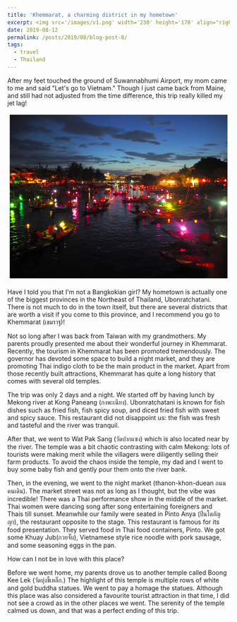 ```yaml
---
title: 'Khemmarat, a charming district in my hometown'
excerpt: <img src='/images/v1.png' width='230' height='170' align="right" hspace="20"> After my feet touched the ground of Suwannabhumi Airport, my mom came to me and said "Let's go to Vietnam." Though I just came back from Maine, and still had not adjusted from the time difference, this trip really killed my jet lag! We planned the trip a month ahead, booked the plane tickets and three hotels for three night in Vietnam. I'd longed for a backpack trip like this with my family, and it was like dream comes true. The first day in Da Nang was quite hot, but My Khay beach was so pretty. 
date: 2019-08-12
permalink: /posts/2019/08/blog-post-8/
tags:
  - travel
  - Thailand
---
```


After my feet touched the ground of Suwannabhumi Airport, my mom came to me and said "Let's go to Vietnam." Though I just came back from Maine, and still had not adjusted from the time difference, this trip really killed my jet lag!

<p align="center">
  <img src="/images/v1.png">
</p>

Have I told you that I'm not a Bangkokian girl? My hometown is actually one of the biggest provinces in the Northeast of Thailand, Ubonratchatani. 
There is not much to do in the town itself, but there are several districts that are worth a visit if you come to this province, and I recommend you go to Khemmarat (เขมราฐ)! 

Not so long after I was back from Taiwan with my grandmothers. My parents proudly presented me about their wonderful journey in Khemmarat.
Recently, the tourism in Khemmarat has been promoted tremendously. The governor has devoted some space to build a night market, and they are promoting Thai indigo cloth to be the main product in the market. 
Apart from those recently built attractions, Khemmarat has quite a long history that comes with several old temples. 

The trip was only 2 days and a night. We started off by having lunch by Mekong river at Kong Paneang (กงพะเนียง). 
Ubonratchatani is known for fish dishes such as fried fish, fish spicy soup, and diced fried fish with sweet and spicy sauce. 
This restaurant did not disappoint us: the fish was fresh and tasteful and the river was tranquil. 

After that, we went to Wat Pak Sang (วัดปากแซง) which is also located near by the river.
The temple was a bit chaotic contrasting with calm Mekong: lots of tourists were making merit while the villagers were diligently selling their farm products. 
To avoid the chaos inside the temple, my dad and I went to buy some baby fish and gently pour them onto the river bank. 

Then, in the evening, we went to the night market (thanon-khon-duean ถนนคนเดิน). The market street was not as long as I thought, but the vibe was incredible! 
There was a Thai performance show in the middle of the market. Thai women were dancing song after song entertaining foreigners and Thais till sunset.
Meanwhile our family were seated in Pinto Anya (ปิ่นโตอัญญา), the restaurant opposite to the stage. This restaurant is famous for its food presentation. 
They served food in Thai food containers, Pinto. We got some Khuay Jub(กวยจั๊บ), Vietnamese style rice noodle with pork sausage, and some seasoning eggs in the pan.

How can I not be in love with this place? 

Before we went home, my parents drove us to another temple called Boong Kee Lek (วัดบุ่งขี้เหล็ก.) The highlight of this temple is multiple rows of white and gold buddha statues. 
We went to pay a homage the statues. Although this place was also considered a favourite tourist attraction in that time, I did not see a crowd as in the other places we went. 
The serenity of the temple calmed us down, and that was a perfect ending of this trip. 
